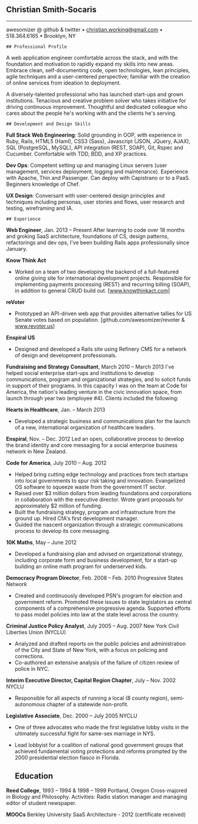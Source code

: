 ## Christian Smith-Socaris
---
awesomizer @ github & twitter • christian.working@gmail.com  • 518.364.6165 • Brooklyn, NY


	## Professional Profile

A web application engineer comfortable across the stack, and with the foundation and motivation to rapidly expand my skills into new areas.  Embrace clean, self-documenting code, open technologies, lean principles, agile techniques and a user-centered perspective; familiar with the creation of online services from ideation to deployment.  

A diversely-talented professional who has launched start-ups and grown institutions.  Tenacious and creative problem solver who takes initiative for driving continuous improvement.  Thoughtful and dedicated colleague who cares about the people he's working with and the clients he's serving.


	## Development and Design Skills

**Full Stack Web Engineering**: Solid grounding in OOP, with experience in Ruby, Rails, HTML5 (Haml), CSS3 (Sass), Javascript (JSON, JQuery, AJAX), SQL (PostgreSQL, MySQL), API integration (REST, SOAP), Git, Rspec and Cucumber.  Comfortable with TDD, BDD, and XP practices.

**Dev Ops**: Competent setting up and managing Linux servers (user management, services deployment, logging and maintenance).  Experience with Apache, Thin and Passenger.  Can deploy with Capistrano or to a PaaS.  Beginners knowledge of Chef.

**UX Design**: Conversant with user-centered design principles and techniques including personas, user stories and flows, user research and testing, wireframing and IA.


	## Experience

**Web Engineer**, Jan. 2013 – Present
After learning to code over 18 months and groking SaaS architecture, foundations of CS, design patterns, refactorings and dev ops, I've been building Rails apps professionally since January.

**Know Think Act** 
* Worked on a team of two developing the backend of a full-featured online giving site for international development projects.  Responsible for implementing payments processing (REST) and recurring billing (SOAP), in addition to general CRUD build out. [www.knowthinkact.com]

**reVoter**
* Prototyped an API-driven web app that provides alternative tallies for US Senate votes based on population. [github.com/awesomizer/revoter & www.revoter.us]

**Enspiral US**
* Designed and developed a Rails site using Refinery CMS for a network of design and development professionals.

**Fundraising and Strategy Consultant**, March 2010 – March 2013
I've helped social enterprise start-ups and institutions to develop communications, program and organizational strategies, and to solicit funds in support of their programs.  In this capacity I was on the team at Code for America, the nation's leading venture in the civic innovation space, from launch through year two (employee #4).  Clients included the following:

**Hearts in Healthcare**, Jan. – March 2013
* Developed a strategic business and communications plan for the launch of a new, international organization of healthcare leaders.

**Enspiral**, Nov. – Dec. 2012
Led an open, collaborative process to develop the brand identity and core messaging for a  social enterprise business network in New Zealand.

**Code for America**, July 2010 – Aug. 2012
* Helped bring cutting edge technology and practices from tech startups into local governments to spur risk taking and innovation.  Evangelized OS software to squeeze waste from the government IT sector.
* Raised over $3 million dollars from leading foundations and corporations in collaboration with the executive director.  Wrote grant proposals for approximately $2 million of funding. 
* Built the fundraising strategy, program and infrastructure from the ground up.  Hired CfA's first development manager.
* Guided the nascent organization through a strategic communications process to develop its core messaging.  

**10K Maths**, May – June 2012
* Developed a fundraising plan and advised on organizational strategy, including corporate form and business development, for a start-up building an online math program for underserved kids.

**Democracy Program Director**, Feb. 2008 – Feb. 2010
Progressive States Network
* Created and continuously developed PSN's program for election and government reform. Promoted these issues to state legislators as central components of a comprehensive progressive agenda. Supported efforts to pass model policies into law at the state level across the country. 

**Criminal Justice Policy Analyst**, July 2005 – Aug. 2007
New York Civil Liberties Union (NYCLU)
* Analyzed and drafted reports on the public policies and administration of the City and State of New York, with a focus on policing and corrections.
* Co-authored an extensive analysis of the failure of citizen review of police in NYC.

**Interim Executive Director, Capital Region Chapter**, July – Nov. 2002
NYCLU
* Responsible for all aspects of running a local (8 county region), semi-autonomous chapter of a statewide non-profit.

**Legislative Associate**, Dec. 2000 – July 2005
NYCLU
* One of three advocates who made the first legislative lobby visits in the ultimately successful fight for same-sex marriage in NYS.
* Lead lobbyist for a coalition of national good government groups that achieved fundamental voting protections and reforms prompted by the 2000 presidential election fiasco in Florida.


	## Education

**Reed College**, 1993 – 1994 & 1998 – 1999
Portland, Oregon
Cross-majored in Biology and Philosophy.
Activities: Radio station manager and managing editor of student newspaper.

**MOOCs**
Berkley University
SaaS Architecture - 2012 (certificate received)
